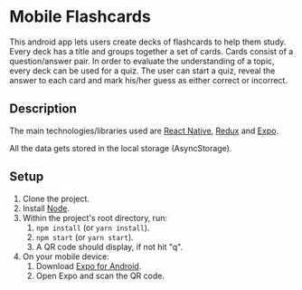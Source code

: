 # Mobile Flashcards

This android app lets users create decks of flashcards to help them study.
Every deck has a title and groups together a set of cards. Cards consist of a question/answer pair.
In order to evaluate the understanding of a topic, every deck can be used for a quiz.
The user can start a quiz, reveal the answer to each card and mark his/her guess as either correct or incorrect.

## Description
The main technologies/libraries used are [React Native](https://facebook.github.io/react-native/), [Redux](https://redux.js.org/) and [Expo](https://expo.io/).

All the data gets stored in the local storage (AsyncStorage).

## Setup
1. Clone the project.
2. Install [Node](https://nodejs.org/en/).
3. Within the project's root directory, run:
    1. `npm install` (or `yarn install`).
    2. `npm start` (or `yarn start`).
    3. A QR code should display, if not hit "q".
4. On your mobile device:
    1. Download [Expo for Android](https://play.google.com/store/apps/details?id=host.exp.exponent&referrer=www).
    2. Open Expo and scan the QR code.
